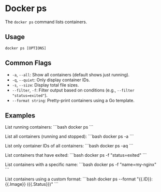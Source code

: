# Docker ps

The `docker ps` command lists containers.

## Usage
`docker ps [OPTIONS]`

## Common Flags
-   `-a`, `--all`: Show all containers (default shows just running).
-   `-q`, `--quiet`: Only display container IDs.
-   `-s`, `--size`: Display total file sizes.
-   `--filter`, `-f`: Filter output based on conditions (e.g., `--filter "status=exited"`).
-   `--format string`: Pretty-print containers using a Go template.

## Examples
List running containers:
\`\`\`bash
docker ps
\`\`\`

List all containers (running and stopped):
\`\`\`bash
docker ps -a
\`\`\`

List only container IDs of all containers:
\`\`\`bash
docker ps -aq
\`\`\`

List containers that have exited:
\`\`\`bash
docker ps -f "status=exited"
\`\`\`

List containers with a specific name:
\`\`\`bash
docker ps -f "name=my-nginx"
\`\`\`

List containers using a custom format:
\`\`\`bash
docker ps --format "{{.ID}}: {{.Image}} ({{.Status}})"
\`\`\`
